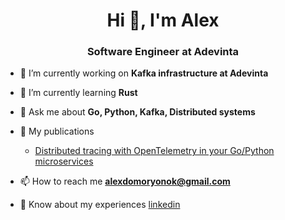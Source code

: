 <h1 align="center">Hi 👋, I'm Alex</h1>
<h3 align="center">Software Engineer at Adevinta</h3>

- 🔭 I’m currently working on **Kafka infrastructure at Adevinta**

- 🌱 I’m currently learning **Rust**

- 💬 Ask me about **Go, Python, Kafka, Distributed systems**

- 📝 My publications
  - [Distributed tracing with OpenTelemetry in your Go/Python microservices](https://medium.com/adevinta-tech-blog/distributed-tracing-with-opentelemetry-in-your-go-python-microservices-1782cd0a1e77)

- 📫 How to reach me **alexdomoryonok@gmail.com**

- 📄 Know about my experiences [linkedin](https://www.linkedin.com/in/aliaksandr-damaronak)
